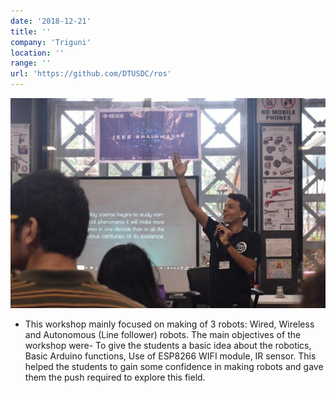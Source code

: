 ```yaml
---
date: '2018-12-21'
title: ''
company: 'Triguni'
location: ''
range: ''
url: 'https://github.com/DTUSDC/ros'
---
```


![Triguni](triguni.jpg)

- This workshop mainly focused on making of 3 robots: Wired, Wireless and Autonomous (Line follower) robots. The main objectives of the workshop were- To give the students a basic idea about the robotics, Basic Arduino functions, Use of ESP8266 WIFI module, IR sensor. This helped the students to gain some confidence in making robots and gave them the push required to explore this field.
